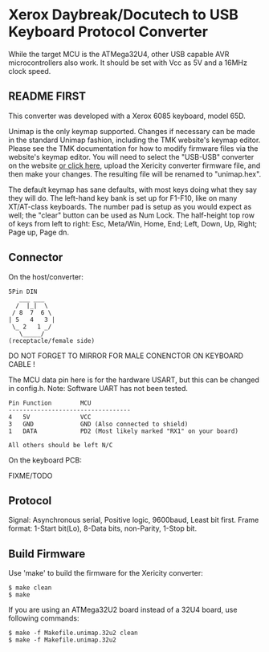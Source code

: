 Xerox Daybreak/Docutech to USB Keyboard Protocol Converter
===============================================
While the target MCU is the ATMega32U4, other USB capable AVR microcontrollers also work. It should be set with Vcc as 5V and a 16MHz clock speed.


README FIRST
------------
This converter was developed with a Xerox 6085 keyboard, model 65D.

Unimap is the only keymap supported. Changes if necessary can be made in the standard Unimap fashion, including the TMK website's keymap editor. Please see the TMK documentation for how to modify firmware files via the website's keymap editor. You will need to select the "USB-USB" converter on the website [or click here](http://www.tmk-kbd.com/tmk_keyboard/editor/unimap/?usb_usb), upload the Xericity converter firmware file, and then make your changes. The resulting file will be renamed to "unimap.hex".

The default keymap has sane defaults, with most keys doing what they say they will do.
The left-hand key bank is set up for F1-F10, like on many XT/AT-class keyboards. The number pad is setup as you would expect as well; the "clear" button can be used as Num Lock.
The half-height top row of keys from left to right: Esc, Meta/Win, Home, End; Left, Down, Up, Right; Page up, Page dn.

Connector
---------
On the host/converter:

    5Pin DIN
       ___ ___
      /  |_|  \
     / 8  7  6 \
    | 5   4   3 |
     \_ 2   1 _/
       \_____/
    (receptacle/female side)
DO NOT FORGET TO MIRROR FOR MALE CONENCTOR ON KEYBOARD CABLE !


The MCU data pin here is for the hardware USART, but this can be changed in config.h. Note: Software UART has not been tested.

    Pin Function        MCU
    ----------------------------------
    4   5V              VCC
    3   GND             GND (Also connected to shield)
    1   DATA            PD2 (Most likely marked "RX1" on your board)

    All others should be left N/C

On the keyboard PCB:

   FIXME/TODO 


Protocol
--------
Signal: Asynchronous serial, Positive logic, 9600baud, Least bit first.
Frame format: 1-Start bit(Lo), 8-Data bits, non-Parity, 1-Stop bit.



Build Firmware
--------------
Use 'make' to build the firmware for the Xericity converter:

    $ make clean
    $ make 

If you are using an ATMega32U2 board instead of a 32U4 board, use following commands:

    $ make -f Makefile.unimap.32u2 clean
    $ make -f Makefile.unimap.32u2
